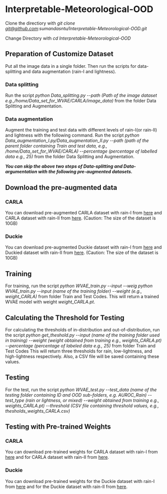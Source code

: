 # Interpretable-Meteorological-OOD
Clone the directiory with *git clone git@github.com:sumandasntu/Interpretable-Meteorological-OOD.git*

Change Directory with *cd Interpretable-Meteorological-OOD*
## Preparation of Customize Dataset
Put all the image data in a single folder. Then run the scripts for data-splitting and data augmentation (rain-I and lightness). 
### Data splitting 
Run the script *python Data_splitting.py --path (Path of the image dataset e.g.,/home/Data_set_for_WVAE/CARLA/image_data)* from the folder Data Splitting and Augmentation.
### Data augmentation
Augment the training and test data with different levels of rain-I(or rain-II) and lightness with the following command. 
Run the script *python Data_augmentation_I.py/Data_augmentation_II.py --path (path of the parent folder containing Train and test data, e.g., /home/Data_set_for_WVAE/CARLA) --percentage (percentage of labelled data e.g., 25)* from the folder Data Splitting and Augmentation.

***You can skip the above two steps of Data-splitting and Data-argumentation with the following pre-augmented datasets.*** 
## Download the pre-augmented data
### CARLA
You can download pre-augmented CARLA dataset with rain-I from [here](https://entuedu-my.sharepoint.com/:f:/g/personal/suman_das_staff_main_ntu_edu_sg/EpU390IN5cdEq9Wt4QJ1OS0B4gknABtDpWh3319oJqVDhg?e=l6c0mt) and CARLA dataset with rain-II from [here](https://entuedu-my.sharepoint.com/:f:/r/personal/suman_das_staff_main_ntu_edu_sg/Documents/WVAE-OOD/Image_Data/CARLA1?csf=1&web=1&e=3DivCp).
(Caution: The size of the dataset is 10GB)
### Duckie
You can download pre-augmented Duckie dataset with rain-I from [here](https://entuedu-my.sharepoint.com/:f:/g/personal/suman_das_staff_main_ntu_edu_sg/EgvdpXyxgotNjmAr2Vw5XIABSj3Kr_mQf5r_ko-1r-G3TQ?e=yPdee0) and Duckied dataset with rain-II from [here](https://entuedu-my.sharepoint.com/:f:/r/personal/suman_das_staff_main_ntu_edu_sg/Documents/WVAE-OOD/Image_Data/CARLA1?csf=1&web=1&e=3DivCp).
(Caution: The size of the dataset is 10GB)
## Training
For training, run the script *python WVAE_train.py --input  --weig python WVAE_train.py --input (name of the training folder) --weight (e.g., weight_CARLA)* from folder Train and Test Codes.
This will return a trained WVAE model with weight *weight_CARLA.pt*.
## Calculating the Threshold for Testing
For calculating the thresholds of in-distribution and out-of-distribution, run the script *python get_theshold.py --input (name of the training folder used in training) --weight (weight obtained from training e.g., weights_CARLA.pt) --percentage (percentage of labeled data e.g., 25)* from folder Train and Test Codes
This will return three thresholds for rain, low-lightness, and high-lightness respectively. Also, a CSV file will be saved containing these values.
## Testing 
For the test, run the script *python WVAE_test.py --test_data (name of the testing folder containing ID and OOD sub-folders, e.g. AUROC_Rain) --test_type (rain or lightness, or mixed) --weight obtained from training e.g., weights_CARLA.pt) --threshold (CSV file containing threshold values, e.g., thesholds_weights_CARLA.csv)*

## Testing with Pre-trained Weights
### CARLA
You can download pre-trained weights for CARLA dataset with rain-I from [here](https://entuedu-my.sharepoint.com/:u:/g/personal/suman_das_staff_main_ntu_edu_sg/EVfJq4sMu1RCvw4dspf0efwB8uz0sGxdJa79yL9Gm6_Z4Q?e=K5iWXy) and for CARLA dataset with rain-II from [here](https://entuedu-my.sharepoint.com/:u:/g/personal/suman_das_staff_main_ntu_edu_sg/EdBTMwZJqNJPv7VmLv7SntcB-TgFHZCM_2WZYz2Ipt3klg?e=RlZSQY).
### Duckie
You can download pre-trained weights for the Duckie dataset with rain-I from [here](https://entuedu-my.sharepoint.com/:u:/g/personal/suman_das_staff_main_ntu_edu_sg/ERVYpv03W7FOjaN9TTAbqBwB4glBfuCE-LUHCe0i36L2Dw?e=tJOJha) and for the Duckie dataset with rain-II from [here](https://entuedu-my.sharepoint.com/:u:/g/personal/suman_das_staff_main_ntu_edu_sg/EUR5GUPCHERAnm0AbuSe_MwBm69E3QXFZGxvZycygrGQMg?e=Fjtzir).


